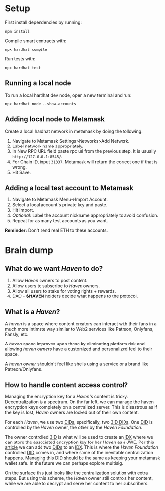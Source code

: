 # Setup
First install dependencies by running:
```
npm install
```
Compile smart contracts with:
```
npx hardhat compile
```
Run tests with:
```
npx hardhat test
```
## Running a local node
To run a local hardhat dev node, open a new terminal and run:
```
npx hardhat node --show-accounts
```
## Adding local node to Metamask
Create a local hardhat network in metamask by doing the following:
1. Navigate to Metamask Settings>Networks>Add Network.
2. Label network name appropriately.
2. In New RPC URL field paste rpc url from the previous step. It is usually `http://127.0.0.1:8545/`.
3. For Chain ID, input `31337`. Metamask will return the correct one if that is wrong.
4. Hit Save.
## Adding a local test account to Metamask
1. Navigate to Metamask Menu->Import Account.
2. Select a local account's private key and paste.
3. Hit Import.
4. _Optional:_ Label the account nickname appropriately to avoid confusion.
5. Repeat for as many test accounts as you want.

**Reminder:** Don't send real ETH to these accounts.


# Brain dump
## What do we want _Haven_ to do?

1. Allow _Haven_ owners to post content.
2. Allow users to subscribe to _Haven_ owners.
3. Allow all users to stake for voting rights + rewards.
4. DAO - **$HAVEN** holders decide what happens to the protocol.

## What is a _Haven_?

A _haven_ is a space where content creators can interact with their fans in a much
more intimate way similar to Web2 services like Patreon, Onlyfans, Fansly, etc.

A _haven_ space improves upon these by eliminating platform risk and allowing
_haven owners_ have a customized and personalized feel to their space.

A _haven owner_ shouldn't feel like she is using a service or a brand like Patreon/Onlyfans.

## How to handle content access control?

Managing the encryption key for a _Haven's_ content is tricky. Decentralization is a spectrum.
On the far left, we can manage the haven encryption keys completely on a centralized server.
This is
disastrous as if the key is lost, _Haven_ owners are locked out of their own content.

For each _Haven_, we use two [DIDs](DID), specifically, two [3ID DIDs](3ID). One [DID](DID) is controlled by the _Haven_ owner,
the other by the _Haven Foundation_.

The owner controlled [3ID](3ID) is what will be used to
create an [IDX](idx) where we can store the associated encryption
key for her _Haven_ as a JWE. Per this [article](https://blog.ceramic.network/how-to-store-encrypted-secrets-using-idx/) we can add two [DIDs][did] to an [IDX][idx]. This is where the _Haven Foundation_
controlled [DID][did] comes in, and where some of the inevitable centralization happens.
Managing this [DID][did] should be
the same as keeping your metamask wallet safe. In the future we can perhaps explore multisig.

On the surface this just looks like the centralization solution with extra steps. But using this scheme,
the _Haven_ owner still controls her content, while we are able to decrypt and serve her content to her subscribers.

[did]: https://www.w3.org/TR/did-core
[3id]: https://developers.ceramic.network/authentication/3id-did/method/
[idx]: https://idx.xyz/
